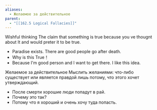 ```yaml
---
aliases:
  - Желаемое за действительное
parent:
  - "[[162.5 Logical Fallacies]]"
---
```

Wishful thinking
The claim that something is true because you ve thougnt about It and would preter it to be true.
- Paradise exists. There are good people go after death.
- Why is this True！
- Because I'm good person and I want to get there. I like this idea.

Желаемое за действительное
Мыслить желаниями: что-либо существует или является правдой лишь потому, что этого хочет утверждающий.
- После смерти хорошие люди попадут в рай.
- Почему это так?
- Потому что я хороший и очень хочу туда попасть.
